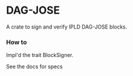 # DAG-JOSE

A crate to sign and verify IPLD DAG-JOSE blocks.

### How to

Impl'd the trait BlockSigner.

See the docs for specs